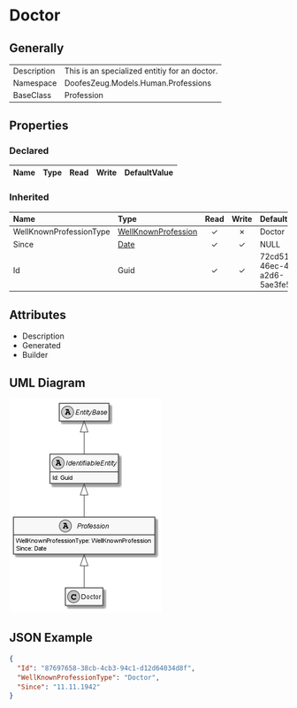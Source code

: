 ﻿# Doctor

## Generally

|||
|:-|:-|
|Description|This is an specialized entitiy for an doctor.|
|Namespace|DoofesZeug.Models.Human.Professions|
|BaseClass|Profession|

## Properties

### Declared

|Name|Type|Read|Write|DefaultValue|
|:---|:---|:--:|:---:|:-----------|

### Inherited

|Name|Type|Read|Write|DefaultValue|
|:---|:---|:--:|:---:|:-----------|
|WellKnownProfessionType|[WellKnownProfession](../../Enumerations/DoofesZeug.Models.Human.Professions/WellKnownProfession.md)|&#x2713;|&#x2717;|Doctor|
|Since|[Date](../../Models/DoofesZeug.Models.DateAndTime/Date.md)|&#x2713;|&#x2713;|NULL|
|Id|Guid|&#x2713;|&#x2713;|72cd51c7-46ec-43e8-a2d6-5ae3fe5f4b7f|

## Attributes

- Description
- Generated
- Builder

## UML Diagram

![Doctor.png](./Doctor.png "Doctor")

## JSON Example

```json
{
  "Id": "87697658-38cb-4cb3-94c1-d12d64034d8f",
  "WellKnownProfessionType": "Doctor",
  "Since": "11.11.1942"
}
```

